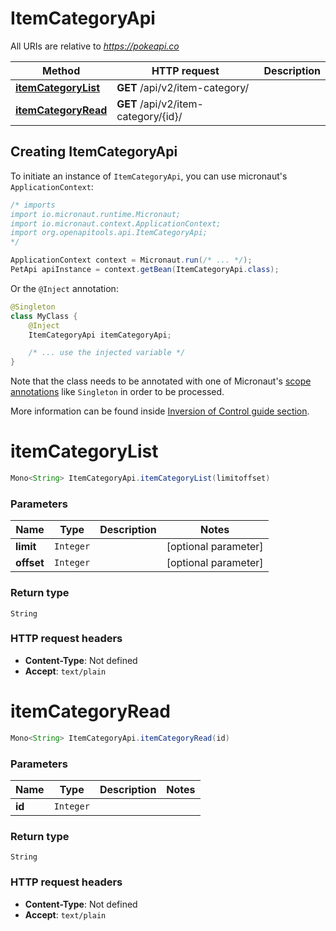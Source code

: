 # ItemCategoryApi

All URIs are relative to *https://pokeapi.co*

| Method | HTTP request | Description |
|------------- | ------------- | -------------|
| [**itemCategoryList**](ItemCategoryApi.md#itemCategoryList) | **GET** /api/v2/item-category/ |  |
| [**itemCategoryRead**](ItemCategoryApi.md#itemCategoryRead) | **GET** /api/v2/item-category/{id}/ |  |


## Creating ItemCategoryApi

To initiate an instance of `ItemCategoryApi`, you can use micronaut's `ApplicationContext`:
```java
/* imports
import io.micronaut.runtime.Micronaut;
import io.micronaut.context.ApplicationContext;
import org.openapitools.api.ItemCategoryApi;
*/

ApplicationContext context = Micronaut.run(/* ... */);
PetApi apiInstance = context.getBean(ItemCategoryApi.class);
```

Or the `@Inject` annotation:
```java
@Singleton
class MyClass {
    @Inject
    ItemCategoryApi itemCategoryApi;

    /* ... use the injected variable */
}
```
Note that the class needs to be annotated with one of Micronaut's [scope annotations](https://docs.micronaut.io/latest/guide/#scopes) like `Singleton` in order to be processed.

More information can be found inside [Inversion of Control guide section](https://docs.micronaut.io/latest/guide/#ioc).

<a id="itemCategoryList"></a>
# **itemCategoryList**
```java
Mono<String> ItemCategoryApi.itemCategoryList(limitoffset)
```



### Parameters
| Name | Type | Description  | Notes |
|------------- | ------------- | ------------- | -------------|
| **limit** | `Integer`|  | [optional parameter] |
| **offset** | `Integer`|  | [optional parameter] |


### Return type
`String`



### HTTP request headers
 - **Content-Type**: Not defined
 - **Accept**: `text/plain`

<a id="itemCategoryRead"></a>
# **itemCategoryRead**
```java
Mono<String> ItemCategoryApi.itemCategoryRead(id)
```



### Parameters
| Name | Type | Description  | Notes |
|------------- | ------------- | ------------- | -------------|
| **id** | `Integer`|  | |


### Return type
`String`



### HTTP request headers
 - **Content-Type**: Not defined
 - **Accept**: `text/plain`

